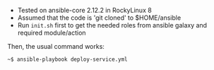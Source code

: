 * Tested on ansible-core 2.12.2 in RockyLinux 8
* Assumed that the code is 'git cloned' to $HOME/ansible
* Run `init.sh` first to get the needed roles from ansible galaxy and required module/action

Then, the usual command works:
```
~$ ansible-playbook deploy-service.yml
```
